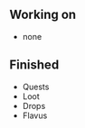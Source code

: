 Working on
----------------------
- none


Finished
----------------------
- Quests
- Loot
- Drops
- Flavus

